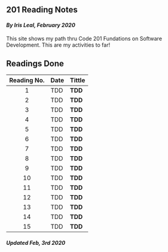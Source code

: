 ## 201 Reading Notes

#### _By Iris Leal, February 2020_


This site shows my path thru Code 201 Fundations on Software Development. This are my activities to far!


## Readings Done

|Reading No.|Date|Tittle|
| :-------: |----|------|
|1|TDD|**TDD**|
|2|TDD|**TDD**|
|3|TDD|**TDD**|
|4|TDD|**TDD**|
|5|TDD|**TDD**|
|6|TDD|**TDD**|
|7|TDD|**TDD**|
|8|TDD|**TDD**|
|9|TDD|**TDD**|
|10|TDD|**TDD**|
|11|TDD|**TDD**|
|12|TDD|**TDD**|
|13|TDD|**TDD**|
|14|TDD|**TDD**|
|15|TDD|**TDD**|


##### _Updated Feb, 3rd 2020_
